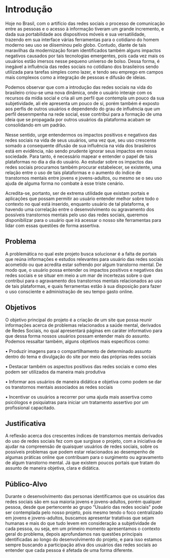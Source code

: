 # Introdução
Hoje no Brasil, com o artifício das redes sociais o processo de comunicação entre as pessoas e o acesso à informação tiveram um grande incremento, e dada sua portabilidade aos dispositivos móveis e sua versatilidade, trazendo em sua interface várias ferramentas para o cotidiano do homem moderno seu uso se diiseminou pelo globo. Contudo, diante de tais maravilhas da modernização foram identificados também alguns impactos negativos causados por tais tecnologias emergentes, pois cada vez mais os usuários estão imersos nesse pequeno universo de bolso. Dessa forma, é inegável a influência das redes sociais no cotidiano dos brasileiros sendo utilizada para tarefas simples como lazer, e tendo seu emprego em campos mais complexos como a integração de pessoas e difusão de ideias. 

Podemos observar que com a introdução das redes sociais na vida do brasileiro criou-se uma nova dinâmica, onde o usuário interaje com  os recursos da mídia social e cria ali um perfil que contempla um pouco da sua subjetividade, ali ele apresenta um pouco de si, porém também é exposto aos perfis de outros usuários e dependendo do grau de influência que um perfil desenmpenha na rede social, esse contribui para a formação de uma ideia que se propagada por outros usuários da plataforma acabam se consolidando em um padrão. 

Nesse sentido, urge entendermos os impactos positivos e negativos das redes sociais na vida de seus usuários, uma vez que, seu uso crescente somado a consequente difusão de sua influência na vida dos brasileiros está em evidência, não sendo prudente ignorar seus impactos em nossa sociedade. Para tanto, é necessário mapear e entender o papel de tais plataformas no dia a dia do usuário. Ao estudar sobre os impactos das redes sociais procuramos também procurar estabelecer, se existente, uma relação entre o uso de tais plataformas e o aumento do índice de transtornos mentais entre jovens e jovens-adultos, ou mesmo se o seu uso ajuda de alguma forma no combate à esse triste cenário.

Acredita-se, portanto, ser de extrema utilidade que existam portais e aplicações que possam permitir ao usuário entender melhor sobre todo o contexto no qual está inserido, enquanto usuário de tal plataforma, e havendo uma correlação entre o desenvolvimento ou agravamento dos possíveis transtornos mentais pelo uso das redes sociais, queremos disponibilizar para o usuário que irá acessar o nosso site ferramentas para lidar com essas questões de forma assertiva.

## Problema
  A problemática no qual este projeto busca solucionar é a falta de portais que reúna informações e estudos relevantes para usuário das redes sociais acometido ou que acredita estar sofrendo por algum transtorno mental. De modo que, o usuário possa entender os impactos positivos e negativos das redes sociais e se situar em meio a um mar de incertezas sobre o que contribui para o agravamento dos transtornos mentais relacionados ao uso de tais plataformas, e quais ferramentas estão à sua disposição para fazer o uso consciente e administração de seu tempo gasto online.


## Objetivos

O objetivo principal do projeto é a criação de um site que possa reunir informações acerca de problemas relacionados a saúde mental, derivados de Redes Sociais, no qual apresentará páginas em caráter informativo para que dessa forma nossos usuários possam entender mais do assunto.
Podemos ressaltar também, alguns objetivos mais específicos como:

•	Produzir imagens para o compartilhamento de determinado assunto dentro do tema e divulgação do site por meio das próprias redes sociais

•	Destacar também os aspectos positivos das redes sociais e como eles podem ser utilizados da maneira mais produtiva

•	Informar aos usuários de maneira didática e objetiva como podem se dar os transtornos mentais associados as redes sociais

•	Incentivar os usuários a recorrer por uma ajuda mais assertiva como psicólogos e psiquiatras para iniciar um tratamento assertivo por um profissional capacitado.


## Justificativa

 A reflexão acerca dos crescentes índices de transtornos mentais derivados do uso de redes sociais fez com que surgisse o projeto, com a iniciativa de ajudar na compreensão de quaisquer usuários de redes sociais, sobre os possíveis problemas que podem estar relacionados ao desempenho de algumas práticas online que contribuam para o surgimento ou agravamento de algum transtorno mental. Já que existem poucos portais que tratam do assunto de maneira objetiva, clara e didática.

## Público-Alvo

  Durante o desenvolvimento das personas identificamos que os usuários das redes sociais são em sua maioria jovens e jovens-adultos, porém qualquer pessoa, desde que pertencente ao grupo "Usuário das redes sociais" pode ser contemplada pelo nosso projeto, pois mesmo tendo o foco centralizado em jovens e jovens-adultos, buscamos apresentar tratativas que sejam humanas e mais do que tudo levem em consideração a subjetividade de cada pessoa, ou seja, em um primeiro momento apresentamos o contexto geral do problema, depois aprofundamos nas questões principais identificadas ao longo do desenvolvimento do projeto, e para isso estamos sempre buscando a participação ativa dos usuários das redes sociais ao entender que cada pessoa é afetada de uma forma diferente.
